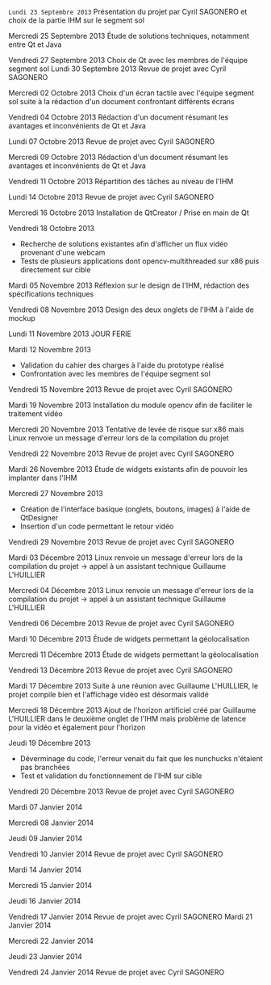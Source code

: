 `Lundi 23 Septembre 2013` Présentation du projet par Cyril SAGONERO et choix de la partie IHM sur le segment sol

Mercredi 25 Septembre 2013 Étude de solutions techniques, notamment entre Qt et Java

Vendredi 27 Septembre 2013 Choix de Qt avec les membres de l'équipe segment sol
Lundi 30 Septembre 2013 Revue de projet avec Cyril SAGONERO

Mercredi 02 Octobre 2013 Choix d'un écran tactile avec l'équipe segment sol suite à la rédaction d'un document confrontant différents écrans

Vendredi 04 Octobre 2013 Rédaction d'un document résumant les avantages et inconvénients de Qt et Java

Lundi 07 Octobre 2013 Revue de projet avec Cyril SAGONERO

Mercredi 09 Octobre 2013 Rédaction d'un document résumant les avantages et inconvénients de Qt et Java 

Vendredi 11 Octobre 2013 Répartition des tâches au niveau de l'IHM

Lundi 14 Octobre 2013 Revue de projet avec Cyril SAGONERO

Mercredi 16 Octobre 2013 Installation de QtCreator / Prise en main de Qt 

Vendredi 18 Octobre 2013
  - Recherche de solutions existantes afin d'afficher un flux vidéo provenant d'une webcam
  - Tests de plusieurs applications dont opencv-multithreaded sur x86 puis directement sur cible

Mardi 05 Novembre 2013 Réflexion sur le design de l'IHM, rédaction des spécifications techniques

Vendredi 08 Novembre 2013 Design des deux onglets de l'IHM à l'aide de mockup

Lundi 11 Novembre 2013 JOUR FERIE

Mardi 12 Novembre 2013
  - Validation du cahier des charges à l'aide du prototype réalisé
  - Confrontation avec les membres de l'équipe segment sol

Vendredi 15 Novembre 2013 Revue de projet avec Cyril SAGONERO

Mardi 19 Novembre 2013 Installation du module opencv afin de faciliter le traitement vidéo

Mercredi 20 Novembre 2013 Tentative de levée de risque sur x86 mais Linux renvoie un message d'erreur lors de la compilation du projet

Vendredi 22 Novembre 2013 Revue de projet avec Cyril SAGONERO

Mardi 26 Novembre 2013 Étude de widgets existants afin de pouvoir les implanter dans l'IHM

Mercredi 27 Novembre 2013
  - Création de l'interface basique (onglets, boutons, images) à l'aide de QtDesigner
  - Insertion d'un code permettant le retour vidéo 

Vendredi 29 Novembre 2013 Revue de projet avec Cyril SAGONERO

Mardi 03 Décembre 2013 Linux renvoie un message d'erreur lors de la compilation du projet → appel à un assistant technique Guillaume L'HUILLIER

Mercredi 04 Décembre 2013 Linux renvoie un message d'erreur lors de la compilation du projet → appel à un assistant technique Guillaume L'HUILLIER

Vendredi 06 Décembre 2013 Revue de projet avec Cyril SAGONERO

Mardi 10 Décembre 2013 Étude de widgets permettant la géolocalisation

Mercredi 11 Décembre 2013 Étude de widgets permettant la géolocalisation

Vendredi 13 Décembre 2013 Revue de projet avec Cyril SAGONERO

Mardi 17 Décembre 2013 Suite à une réunion avec Guillaume L'HUILLIER, le projet compile bien et l'affichage vidéo est désormais validé

Mercredi 18 Décembre 2013 Ajout de l'horizon artificiel créé par Guillaume L'HUILLIER dans le deuxième onglet de l'IHM mais problème de latence pour la vidéo et également pour l'horizon

Jeudi 19 Décembre 2013
  - Déverminage du code, l'erreur venait du fait que les nunchucks  n'étaient pas branchées       
  - Test et validation du fonctionnement de l'IHM sur cible    

Vendredi 20 Décembre 2013 Revue de projet avec Cyril SAGONERO

Mardi 07 Janvier 2014

Mercredi 08 Janvier 2014

Jeudi 09 Janvier 2014

Vendredi 10 Janvier 2014 Revue de projet avec Cyril SAGONERO

Mardi 14 Janvier 2014

Mercredi 15 Janvier 2014

Jeudi 16 Janvier 2014

Vendredi 17 Janvier 2014 Revue de projet avec Cyril SAGONERO
Mardi 21 Janvier 2014

Mercredi 22 Janvier 2014

Jeudi 23 Janvier 2014

Vendredi 24 Janvier 2014 Revue de projet avec Cyril SAGONERO
